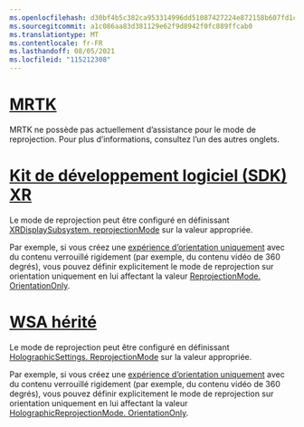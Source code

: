 ```yaml
---
ms.openlocfilehash: d30bf4b5c382ca953314996dd51087427224e872158b607fd1c5f4c85c62a124
ms.sourcegitcommit: a1c086aa83d381129e62f9d8942f0fc889ffcab0
ms.translationtype: MT
ms.contentlocale: fr-FR
ms.lasthandoff: 08/05/2021
ms.locfileid: "115212308"
---
```

# <a name="mrtk"></a>[MRTK](#tab/mrtk)
<!-- NEVER CHANGE THE ABOVE LINE! -->

MRTK ne possède pas actuellement d’assistance pour le mode de reprojection. Pour plus d’informations, consultez l’un des autres onglets.

# <a name="xr-sdk"></a>[Kit de développement logiciel (SDK) XR](#tab/xr)
<!-- NEVER CHANGE THE ABOVE LINE! -->

Le mode de reprojection peut être configuré en définissant [XRDisplaySubsystem. reprojectionMode](https://docs.unity3d.com/ScriptReference/XR.XRDisplaySubsystem-reprojectionMode.html) sur la valeur appropriée.

Par exemple, si vous créez une [expérience d’orientation uniquement](../../../../design/coordinate-systems.md#building-an-orientation-only-or-seated-scale-experience) avec du contenu verrouillé rigidement (par exemple, du contenu vidéo de 360 degrés), vous pouvez définir explicitement le mode de reprojection sur orientation uniquement en lui affectant la valeur [ReprojectionMode. OrientationOnly](https://docs.unity3d.com/ScriptReference/XR.XRDisplaySubsystem.ReprojectionMode.html).

# <a name="legacy-wsa"></a>[WSA hérité](#tab/wsa)
<!-- NEVER CHANGE THE ABOVE LINE! -->

Le mode de reprojection peut être configuré en définissant [HolographicSettings. ReprojectionMode](https://docs.unity3d.com/2018.4/Documentation/ScriptReference/XR.WSA.HolographicSettings.ReprojectionMode.html) sur la valeur appropriée.

Par exemple, si vous créez une [expérience d’orientation uniquement](../../../../design/coordinate-systems.md#building-an-orientation-only-or-seated-scale-experience) avec du contenu verrouillé rigidement (par exemple, du contenu vidéo de 360 degrés), vous pouvez définir explicitement le mode de reprojection sur orientation uniquement en lui affectant la valeur [HolographicReprojectionMode. OrientationOnly](https://docs.unity3d.com/2018.4/Documentation/ScriptReference/XR.WSA.HolographicSettings.HolographicReprojectionMode.html).